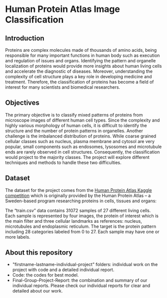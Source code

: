# Human Protein Atlas Image Classification


## Introduction

Proteins are complex molecules made of thousands of amino acids, being responsible for many important functions in human body such as execution and regulation of issues and organs. Identifying the pattern and organelle localization of proteins would provide more insights about human living cells and accelerate the diagnostic of diseases. Moreover, understanding the complexity of cell structure plays a key role in developing medicine and treatment. Therefore, the classification of proteins has become a field of interest for many scientists and biomedical researchers.

## Objectives

The primary objective is to classify mixed patterns of proteins from microscope images of different human cell types. Since the complexity and highly various morphology of human cells, it is difficult to identify the structure and the number of protein patterns in organelles. Another challenge is the imbalanced distribution of proteins. While coarse grained cellular classes such as nucleus, plasma membrane and cytosol are very popular, small components such as endosomes, lysosomes and microtubule ends are rarely observed in cell structures. Consequently, the classification would project to the majority classes. The project will explore different techniques and methods to handle these two difficulties.

## Dataset

The dataset for the project comes from the [Human Protein Atlas Kaggle competition](https://www.kaggle.com/c/human-protein-atlas-image-classification/data) which is originally provided by the Human Protein Atlas – a Sweden-based program researching proteins in cells, tissues and organs: 

The “train.csv” data contains 31072 samples of 27 different living cells. Each sample is represented by four images, the protein of interest which is the main filter and three cellular landmarks as references: nucleus, microtubules and endoplasmic reticulum. The target is the protein pattern including 28 categories labeled from 0 to 27. Each sample may have one or more labels.

## About this repository

- "firstname-lastname-individual-project" folders: individual work on the project with code and a detailed individual report.
- Code: the codes for best model.
- Final-Group-Project-Report: the combination and summary of our individual reports. Please check our individual reports for clear and detailed about our work.

